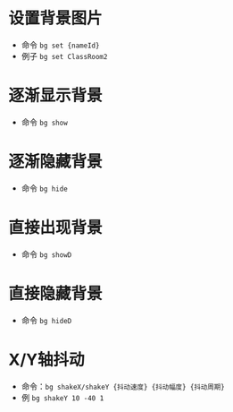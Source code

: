 # 设置背景图片
- 命令 `bg set {nameId}`
- 例子 `bg set ClassRoom2`

# 逐渐显示背景
- 命令 `bg show`

# 逐渐隐藏背景
- 命令 `bg hide`

# 直接出现背景
- 命令 `bg showD`

# 直接隐藏背景
- 命令 `bg hideD`

# X/Y轴抖动
- 命令：`bg shakeX/shakeY {抖动速度} {抖动幅度} {抖动周期}`
- 例 `bg shakeY 10 -40 1`